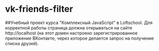 # vk-friends-filter
##Учебный проект курса "Комплексный JavaScript" в Loftschool.
Для корректной работы страница должна открываться на сайте http://localhost (на этот домен настроено зарегистрированное 
приложение ВКонтакте, через которое делается запрос на получение списка друзей). 

